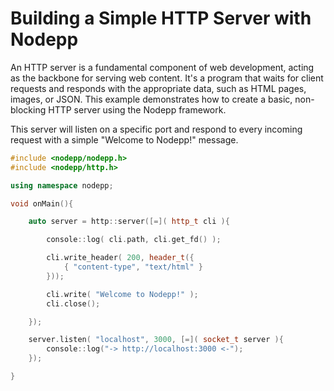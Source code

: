 # Building a Simple HTTP Server with Nodepp

An HTTP server is a fundamental component of web development, acting as the backbone for serving web content. It's a program that waits for client requests and responds with the appropriate data, such as HTML pages, images, or JSON. This example demonstrates how to create a basic, non-blocking HTTP server using the Nodepp framework.

This server will listen on a specific port and respond to every incoming request with a simple "Welcome to Nodepp!" message.

```cpp
#include <nodepp/nodepp.h>
#include <nodepp/http.h>

using namespace nodepp;

void onMain(){

    auto server = http::server([=]( http_t cli ){

        console::log( cli.path, cli.get_fd() );

        cli.write_header( 200, header_t({
            { "content-type", "text/html" }
        }));

        cli.write( "Welcome to Nodepp!" );
        cli.close();

    });

    server.listen( "localhost", 3000, [=]( socket_t server ){
        console::log("-> http://localhost:3000 <-");
    });

}
```
